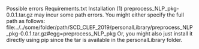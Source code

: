 Possible errors
Requirements.txt Installation
(1) preprocess_NLP_pkg-0.0.1.tar.gz may incur some path errors. You might either specify the full path as follows:
file:../../some/folder/path/SCD_CLEF_2019/personalLibrary/preprocess_NLP_pkg-0.0.1.tar.gz#egg=preprocess_NLP_pkg 
Or, you might also just install it directly using pip since the tar is available in the personalLibrary folder.